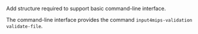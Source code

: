 Add structure required to support basic command-line interface.

The command-line interface provides the command `input4mips-validation validate-file`.
